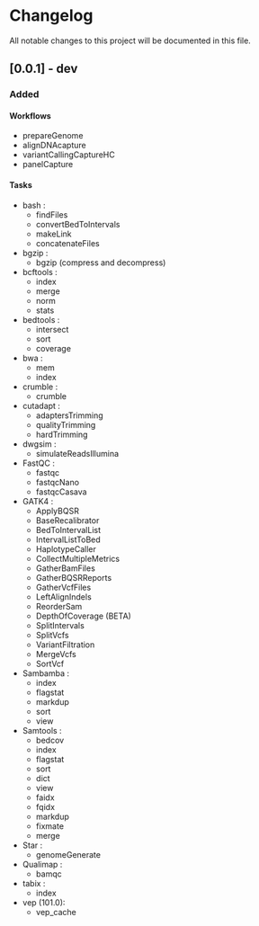 # Changelog

All notable changes to this project will be documented in this file.

## [0.0.1] - dev

### Added

#### Workflows

- prepareGenome
- alignDNAcapture
- variantCallingCaptureHC
- panelCapture

#### Tasks

- bash :
	- findFiles
	- convertBedToIntervals
	- makeLink
	- concatenateFiles
- bgzip :
	- bgzip (compress and decompress)
- bcftools :
	- index
	- merge
	- norm
	- stats
- bedtools :
	- intersect
	- sort
	- coverage
- bwa :
	- mem
	- index
- crumble :
	- crumble
- cutadapt :
	- adaptersTrimming
	- qualityTrimming
	- hardTrimming
- dwgsim :
	- simulateReadsIllumina
- FastQC :
	- fastqc
	- fastqcNano
	- fastqcCasava
- GATK4 :
	- ApplyBQSR
	- BaseRecalibrator
	- BedToIntervalList
	- IntervalListToBed
	- HaplotypeCaller
	- CollectMultipleMetrics
	- GatherBamFiles
	- GatherBQSRReports
	- GatherVcfFiles
	- LeftAlignIndels
	- ReorderSam
	- DepthOfCoverage (BETA)
	- SplitIntervals
	- SplitVcfs
	- VariantFiltration
	- MergeVcfs
	- SortVcf
- Sambamba :
	- index
	- flagstat
	- markdup
	- sort
	- view
- Samtools :
	- bedcov
	- index
	- flagstat
	- sort
	- dict
	- view
	- faidx
	- fqidx
	- markdup
	- fixmate
	- merge
- Star :
	- genomeGenerate
- Qualimap :
	- bamqc
- tabix :
	- index
- vep (101.0):
	- vep_cache
